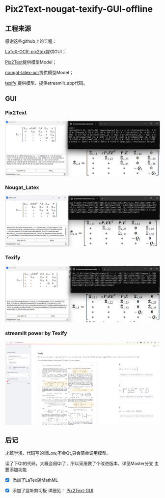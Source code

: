 # Pix2Text-nougat-texify-GUI-offline

## 工程来源

感谢这些github上的工程：

[LaTeX-OCR: pix2tex](https://github.com/lukas-blecher/LaTeX-OCR)提供GUI；

[Pix2Text](https://github.com/breezedeus/Pix2Text/tree/main)提供模型Model；

[nougat-latex-ocr](https://github.com/NormXU/nougat-latex-ocr)提供模型Model；

[texify](https://github.com/VikParuchuri/texify) 提供模型、提供streamlit_app代码。



## GUI

### Pix2Text

![image-20240312092614970](./README.assets/image-20240312092614970.png)

### Nougat_Latex

![image-20240312101032252](./README.assets/image-20240312101032252.png)

### Texify

![image-20240312103203354](./README.assets/image-20240312103203354.png)

### streamlit power by Texify

![image-20240312131850345](./README.assets/image-20240312131850345.png)

## 后记

才疏学浅，代码写的很Low,不会Qt,只会简单调用模型。

读了下Qt的代码，大概会用Qt了，所以采用做了个改进版本。详见Master分支
主要添加功能
- [x] 添加了LaTex转MathML
- [x] 添加了监听剪切板
详细见：
[Pix2Text-GUI](https://github.com/longchentian/Pix2Text-nougat-texify-GUI/tree/Master)

